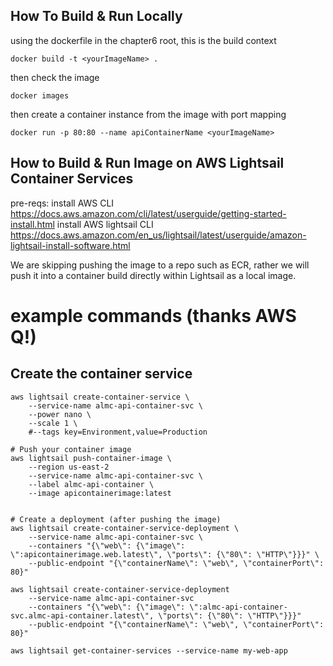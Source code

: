 ## How To Build & Run Locally

using the dockerfile in the chapter6 root, this is the build context

```docker build -t <yourImageName> .```

then check the image

```docker images``` 

then create a container instance from the image with port mapping

```docker run -p 80:80 --name apiContainerName <yourImageName>```

## How to Build & Run Image on AWS Lightsail Container Services
pre-reqs: install AWS CLI https://docs.aws.amazon.com/cli/latest/userguide/getting-started-install.html
install AWS lightsail CLI https://docs.aws.amazon.com/en_us/lightsail/latest/userguide/amazon-lightsail-install-software.html

We are skipping pushing the image to a repo such as ECR, rather we will push it into a container build directly within Lightsail as a local image.

# example commands (thanks AWS Q!)

## Create the container service
```
aws lightsail create-container-service \
    --service-name almc-api-container-svc \
    --power nano \
    --scale 1 \
    #--tags key=Environment,value=Production

# Push your container image
aws lightsail push-container-image \
    --region us-east-2
    --service-name almc-api-container-svc \
    --label almc-api-container \
    --image apicontainerimage:latest


# Create a deployment (after pushing the image)
aws lightsail create-container-service-deployment \
    --service-name almc-api-container-svc \
    --containers "{\"web\": {\"image\": \":apicontainerimage.web.latest\", \"ports\": {\"80\": \"HTTP\"}}}" \
    --public-endpoint "{\"containerName\": \"web\", \"containerPort\": 80}"

aws lightsail create-container-service-deployment     
    --service-name almc-api-container-svc     
    --containers "{\"web\": {\"image\": \":almc-api-container-svc.almc-api-container.latest\", \"ports\": {\"80\": \"HTTP\"}}}"     
    --public-endpoint "{\"containerName\": \"web\", \"containerPort\": 80}"

aws lightsail get-container-services --service-name my-web-app

```